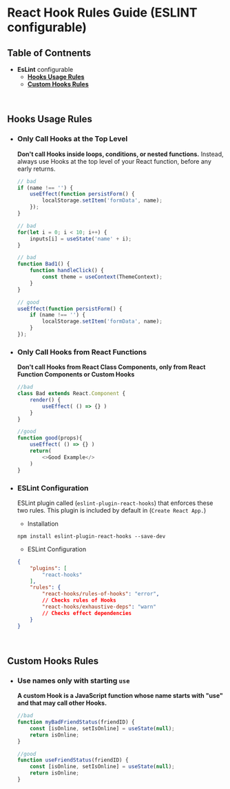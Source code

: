 # React Hook Rules Guide (ESLINT configurable)

## Table of Contnents


- **EsLint** configurable
     - [**Hooks Usage Rules**](#hooks-usage-rules)
     - [**Custom Hooks Rules**](#custom-hooks-rules)

&nbsp;
&nbsp;

## Hooks Usage Rules

* ### Only Call Hooks at the Top Level

    **Don't call Hooks inside loops, conditions, or nested functions.** Instead, always use Hooks at the top level of your React function, before any early returns.
    ```javascript
    // bad
    if (name !== '') {
        useEffect(function persistForm() {
            localStorage.setItem('formData', name);
        });
    }

    // bad
    for(let i = 0; i < 10; i++) {
        inputs[i] = useState('name' + i);
    }

    // bad
    function Bad1() {
        function handleClick() {
            const theme = useContext(ThemeContext);
        }
    }

    // good
    useEffect(function persistForm() {
        if (name !== '') {
            localStorage.setItem('formData', name);
        }
    });

    ```

* ### Only Call Hooks from React Functions

    **Don't call Hooks from React Class Components, only from React Function Components or Custom Hooks**
    ```javascript
    //bad
    class Bad extends React.Component {
        render() {
            useEffect( () => {} )
        }
    }

    //good
    function good(props){
        useEffect( () => {} )
        return(
            <>Good Example</>
        )
    }
    ```
* ### ESLint Configuration
    ESLint plugin called (`eslint-plugin-react-hooks`) that enforces these two rules.
    This plugin is included by default in (`Create React App.`)
    * Installation
    ```
    npm install eslint-plugin-react-hooks --save-dev
    ```
    * ESLint Configuration
    ```json
    {
        "plugins": [
            "react-hooks"
        ],
        "rules": {
            "react-hooks/rules-of-hooks": "error", 
            // Checks rules of Hooks
            "react-hooks/exhaustive-deps": "warn" 
            // Checks effect dependencies
        }
    }
    ```

&nbsp;
&nbsp;

## Custom Hooks Rules

* ### Use names only with starting `use`
    **A custom Hook is a JavaScript function whose name starts with "use" and that may call other Hooks.**
&nbsp;

    ```javascript
    //bad
    function myBadFriendStatus(friendID) {
        const [isOnline, setIsOnline] = useState(null);
        return isOnline;
    }

    //good
    function useFriendStatus(friendID) {
        const [isOnline, setIsOnline] = useState(null);
        return isOnline;
    }
    ```

